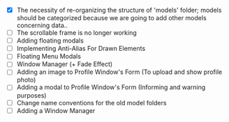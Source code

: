 - [X] The necessity of re-organizing the structure of 'models' folder; models should be categorized
because we are going to add other models concerning data..
- [ ] The scrollable frame is no longer working
- [ ] Adding floating modals
- [ ] Implementing Anti-Alias For Drawn Elements
- [ ] Floating Menu Modals
- [ ] Window Manager (+ Fade Effect)
- [ ] Adding an image to Profile Window's Form (To upload and show profile photo)
- [ ] Adding a modal to Profile Window's Form (Informing and warning purposes)
- [ ] Change name conventions for the old model folders
- [ ] Adding a Window Manager